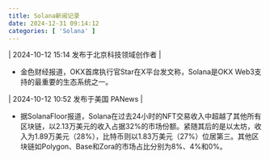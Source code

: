 ```yaml
---
title: Solana新闻记录
date: 2024-12-31 09:14:12
categories: [ 'Solana' ]
---
```



| 2024-10-12 15:14 发布于北京科技领域创作者 |
- 金色财经报道，OKX首席执行官Star在X平台发文称，Solana是OKX Web3支持的最重要的生态系统之一。

| 2024-10-12 10:52 发布于美国 PANews |
- 据SolanaFloor报道，Solana在过去24小时的NFT交易收入中超越了其他所有区块链，以2.13万美元的收入占据32%的市场份额。紧随其后的是以太坊，收入为1.89万美元（28%），比特币则以1.83万美元（27%）位居第三。其他区块链如Polygon、Base和Zora的市场占比分别为8%、4%和0%。

